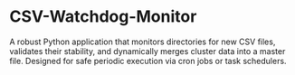 # CSV-Watchdog-Monitor
A robust Python application that monitors directories for new CSV files, validates their stability, and dynamically merges cluster data into a master file. Designed for safe periodic execution via cron jobs or task schedulers.
